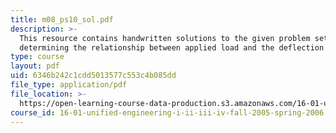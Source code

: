 ```yaml
---
title: m08_ps10_sol.pdf
description: >-
  This resource contains handwritten solutions to the given problem set of
  determining the relationship between applied load and the deflection point.
type: course
layout: pdf
uid: 6346b242c1cdd5013577c553c4b085dd
file_type: application/pdf
file_location: >-
  https://open-learning-course-data-production.s3.amazonaws.com/16-01-unified-engineering-i-ii-iii-iv-fall-2005-spring-2006/6346b242c1cdd5013577c553c4b085dd_m08_ps10_sol.pdf
course_id: 16-01-unified-engineering-i-ii-iii-iv-fall-2005-spring-2006
---
```

